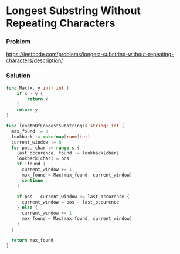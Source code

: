 Longest Substring Without Repeating Characters
==============================================

### Problem
https://leetcode.com/problems/longest-substring-without-repeating-characters/description/

### Solution

```go
func Max(x, y int) int {
    if x > y {
        return x
    }
    return y
}

func lengthOfLongestSubstring(s string) int {
  max_found := 0
  lookback := make(map[rune]int)
  current_window := 0
  for pos, char := range s {
    last_occurence, found := lookback[char]
    lookback[char] = pos
    if !found {
      current_window += 1
      max_found = Max(max_found, current_window)
      continue
    }
    
    if pos - current_window <= last_occurence {
      current_window = pos - last_occurence
    } else {
      current_window += 1
      max_found = Max(max_found, current_window)
    }
  }
  
  return max_found
}
```